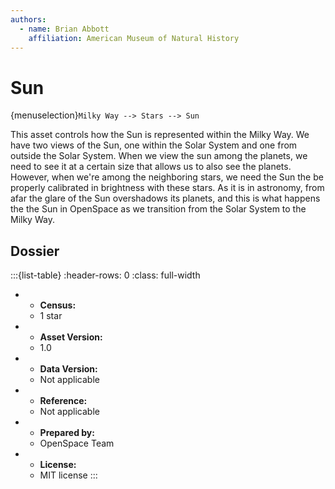 ```yaml
---
authors:
  - name: Brian Abbott
    affiliation: American Museum of Natural History
---
```



# Sun

{menuselection}`Milky Way --> Stars --> Sun`


This asset controls how the Sun is represented within the Milky Way. We have two views of the Sun, one within the Solar System and one from outside the Solar System. When we view the sun among the planets, we need to see it at a certain size that allows us to also see the planets. However, when we're among the neighboring stars, we need the Sun the be properly calibrated in brightness with these stars. As it is in astronomy, from afar the glare of the Sun overshadows its planets, and this is what happens the the Sun in OpenSpace as we transition from the Solar System to the Milky Way.


<!-- :::{figure} milky_way_sun.gif
:align: left
:alt: An animation showing the sun encircled by the planet orbits, then pulling away from the planets. As we leave the Solar System behind, the Sun transitions into a brighter star on par with the stars in the Milky Way Galaxy.

An animations showing the transition between the sun we see in the Solar System and its transition as we recede from the planets and into the Milky Way. As we move away from the Solar System and into the nearby Milky Way, the Sun brightens and calibrates to the stars' brightness in the Milky Way.
::: -->




## Dossier
:::{list-table}
:header-rows: 0
:class: full-width

* - **Census:**
  - 1 star
* - **Asset Version:**
  - 1.0
* - **Data Version:**
  - Not applicable
* - **Reference:**
  - Not applicable
* - **Prepared by:**
  - OpenSpace Team
* - **License:**
  - MIT license
:::